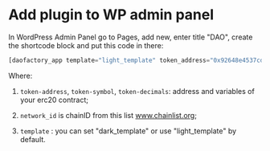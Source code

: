 # Add plugin to WP admin panel

In WordPress Admin Panel go to Pages, add new, enter title "DAO",
create the shortcode block and put this code in there:

```php
[daofactory_app template="light_template" token_address="0x92648e4537cdfa1ee743a244465a31aa034b1ce8" token_symbol="SWAP" token_decimals="18" network_id="56"]
```

Where:

1) `token-address`, `token-symbol`, `token-decimals`: address and variables of your erc20 contract;

2) `network_id`  is chainID from this list www.chainlist.org;
3) `template` : you can set "dark_template" or use "light_template" by default.
